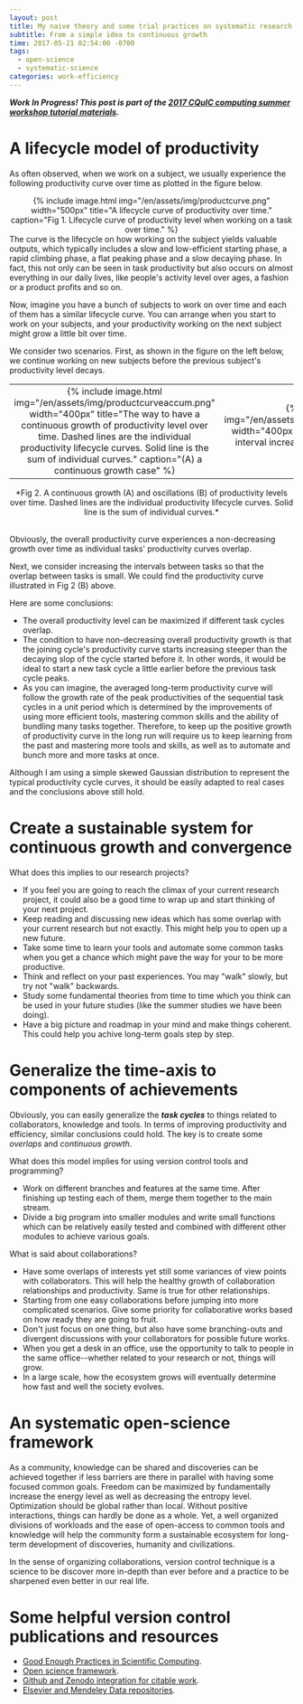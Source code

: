 ```yaml
---
layout: post
title: My naive theory and some trial practices on systematic research management
subtitle: From a simple idea to continuous growth
time: 2017-05-21 02:54:00 -0700
tags:
  - open-science
  - systematic-science
categories: work-efficiency
---
```

***Work In Progress! This post is part of the [2017 CQuIC computing summer workshop tutorial materials](https://cquic.github.io/summer17-computing-workshop/).***

# A lifecycle model of productivity
As often observed, when we work on a subject, we usually experience the following productivity curve over time as plotted in the figure below.
<center>
{% include image.html img="/en/assets/img/productcurve.png" width="500px" title="A lifecycle curve of productivity over time." caption="Fig 1. Lifecycle curve of productivity level when working on a task over time." %}
</center>
The curve is the lifecycle on how working on the subject yields valuable outputs, which typically includes a slow and low-efficient starting phase, a rapid climbing phase, a flat peaking phase and a slow decaying phase.
In fact, this not only can be seen in task productivity but also occurs on almost everything in our daily lives, like people's activity level over ages, a fashion or a product profits and so on.

Now, imagine you have a bunch of subjects to work on over time and each of them has a similar lifecycle curve.
You can arrange when you start to work on your subjects, and your productivity working on the next subject might grow a little bit over time.

We consider two scenarios.
First, as shown in the figure on the left below, we continue working on new subjects before the previous subject's productivity level decays.
<center><table><tr><td><center>
{% include image.html img="/en/assets/img/productcurveaccum.png" width="400px" title="The way to have a continuous growth of productivity level over time. Dashed lines are the individual productivity lifecycle curves. Solid line is the sum of individual curves." caption="(A) a continuous growth case" %}</center>
</td><td><center>{% include image.html img="/en/assets/img/productcurveaccumless.png" width="400px" title="Dippings occur when task interval increases." caption="(B) little-overlap case" %}</center>
</td></tr></table>
*Fig 2. A continuous growth (A) and oscillations (B) of productivity levels over time. Dashed lines are the individual productivity lifecycle curves. Solid line is the sum of individual curves.*<br />
</center><br>

Obviously, the overall productivity curve experiences a non-decreasing growth over time as individual tasks' productivity curves overlap.

Next, we consider increasing the intervals between tasks so that the overlap between tasks is small.
We could find the productivity curve illustrated in Fig 2 (B) above.

Here are some conclusions:

- The overall productivity level can be maximized if different task cycles overlap.
- The condition to have non-decreasing overall productivity growth is that the joining cycle's productivity curve starts increasing steeper than the decaying slop of the cycle started before it. In other words, it would be ideal to start a new task cycle a little earlier before the previous task cycle peaks.
- As you can imagine, the averaged long-term productivity curve will follow the growth rate of the peak productivities of the sequential task cycles in a unit period which is determined by the improvements of using more efficient tools, mastering common skills and the ability of bundling many tasks together. Therefore, to keep up the positive growth of productivity curve in the long run will require us to keep learning from the past and mastering more tools and skills, as well as to automate and bunch more and more tasks at once.

Although I am using a simple skewed Gaussian distribution to represent the typical productivity cycle curves, it should be easily adapted to real cases and the conclusions above still hold.


# Create a sustainable system for continuous growth and convergence
What does this implies to our research projects?

- If you feel you are going to reach the climax of your current research project, it could also be a good time to wrap up and start thinking of your next project.
- Keep reading and discussing new ideas which has some overlap with your current research but not exactly. This might help you to open up a new future.
- Take some time to learn your tools and automate some common tasks when you get a chance which might pave the way for your to be more productive.
- Think and reflect on your past experiences. You may "walk" slowly, but try not "walk" backwards.
- Study some fundamental theories from time to time which you think can be used in your future studies (like the summer studies we have been doing).
- Have a big picture and roadmap in your mind and make things coherent. This could help you achive long-term goals step by step.

# Generalize the time-axis to components of achievements
Obviously, you can easily generalize the ***task cycles*** to things related to collaborators, knowledge and tools.
In terms of improving productivity and efficiency, similar conclusions could hold.
The key is to create some *overlaps* and *continuous growth*.

What does this model implies for using version control tools and programming?

- Work on different branches and features at the same time. After finishing up testing each of them, merge them together to the main stream.
- Divide a big program into smaller modules and write small functions which can be relatively easily tested and combined with different other modules to achieve various goals.

What is said about collaborations?

- Have some overlaps of interests yet still some variances of view points with collaborators. This will help the healthy growth of collaboration relationships and productivity. Same is true for other relationships.
- Starting from one easy collaborations before jumping into more complicated scenarios. Give some priority for collaborative works based on how ready they are going to fruit.
- Don't just focus on one thing, but also have some branching-outs and divergent discussions with your collaborators for possible future works.
- When you get a desk in an office, use the opportunity to talk to people in the same office--whether related to your research or not, things will grow.
- In a large scale, how the ecosystem grows will eventually determine how fast and well the society evolves.


# An systematic open-science framework
As a community, knowledge can be shared and discoveries can be achieved together if less barriers are there in parallel with having some focused common goals.
Freedom can be maximized by fundamentally increase the energy level as well as decreasing the entropy level.
Optimization should be global rather than local.
Without positive interactions, things can hardly be done as a whole.
Yet, a well organized divisions of workloads and the ease of open-access to common tools and knowledge will help the community form a sustainable ecosystem for long-term development of discoveries, humanity and civilizations.

In the sense of organizing collaborations, version control technique is a science to be discover more in-depth than ever before and a practice to be sharpened even better in our real life.

# Some helpful version control publications and resources

- [Good Enough Practices in Scientific Computing](https://arxiv.org/abs/1609.00037).
- [Open science framework](http://osf.io/).
- [Github and Zenodo integration for citable work](https://guides.github.com/activities/citable-code/).
- [Elsevier and Mendeley Data repositories](https://www.journals.elsevier.com/data-in-brief/policies-and-guidelines/public-repositories-to-store-and-find-data).

